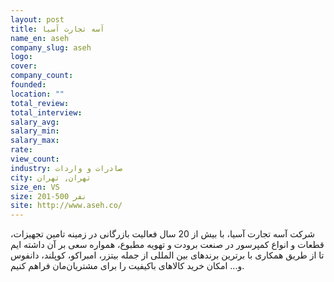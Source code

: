 ```yaml
---
layout: post
title: آسه تجارت آسیا
name_en: aseh
company_slug: aseh
logo: 
cover: 
company_count:
founded:
location: ""
total_review: 
total_interview: 
salary_avg: 
salary_min: 
salary_max: 
rate: 
view_count: 
industry: صادرات و واردات
city: تهران, تهران
size_en: VS
size: 201-500 نفر
site: http://www.aseh.co/
---
```


شرکت آسه تجارت آسیا، با بیش از 20 سال فعالیت بازرگانی در زمینه تامین تجهیزات، قطعات و انواع کمپرسور در صنعت برودت و تهویه مطبوع، همواره سعی بر آن داشته ایم تا از طریق همکاری با برترین برندهای بین المللی از جمله بیتزر، امبراکو، کوپلند، دانفوس و... امکان خرید کالاهای با‌کیفیت را برای مشتریان‌مان فراهم کنیم.
